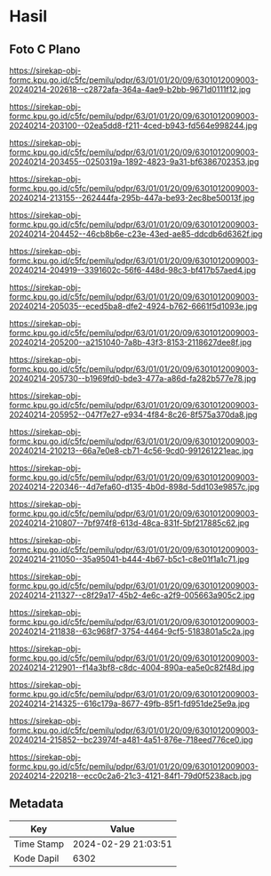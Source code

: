 # Hasil

## Foto C Plano

https://sirekap-obj-formc.kpu.go.id/c5fc/pemilu/pdpr/63/01/01/20/09/6301012009003-20240214-202618--c2872afa-364a-4ae9-b2bb-9671d0111f12.jpg

https://sirekap-obj-formc.kpu.go.id/c5fc/pemilu/pdpr/63/01/01/20/09/6301012009003-20240214-203100--02ea5dd8-f211-4ced-b943-fd564e998244.jpg

https://sirekap-obj-formc.kpu.go.id/c5fc/pemilu/pdpr/63/01/01/20/09/6301012009003-20240214-203455--0250319a-1892-4823-9a31-bf6386702353.jpg

https://sirekap-obj-formc.kpu.go.id/c5fc/pemilu/pdpr/63/01/01/20/09/6301012009003-20240214-213155--262444fa-295b-447a-be93-2ec8be50013f.jpg

https://sirekap-obj-formc.kpu.go.id/c5fc/pemilu/pdpr/63/01/01/20/09/6301012009003-20240214-204452--46cb8b6e-c23e-43ed-ae85-ddcdb6d6362f.jpg

https://sirekap-obj-formc.kpu.go.id/c5fc/pemilu/pdpr/63/01/01/20/09/6301012009003-20240214-204919--3391602c-56f6-448d-98c3-bf417b57aed4.jpg

https://sirekap-obj-formc.kpu.go.id/c5fc/pemilu/pdpr/63/01/01/20/09/6301012009003-20240214-205035--eced5ba8-dfe2-4924-b762-6661f5d1093e.jpg

https://sirekap-obj-formc.kpu.go.id/c5fc/pemilu/pdpr/63/01/01/20/09/6301012009003-20240214-205200--a2151040-7a8b-43f3-8153-2118627dee8f.jpg

https://sirekap-obj-formc.kpu.go.id/c5fc/pemilu/pdpr/63/01/01/20/09/6301012009003-20240214-205730--b1969fd0-bde3-477a-a86d-fa282b577e78.jpg

https://sirekap-obj-formc.kpu.go.id/c5fc/pemilu/pdpr/63/01/01/20/09/6301012009003-20240214-205952--047f7e27-e934-4f84-8c26-8f575a370da8.jpg

https://sirekap-obj-formc.kpu.go.id/c5fc/pemilu/pdpr/63/01/01/20/09/6301012009003-20240214-210213--66a7e0e8-cb71-4c56-9cd0-991261221eac.jpg

https://sirekap-obj-formc.kpu.go.id/c5fc/pemilu/pdpr/63/01/01/20/09/6301012009003-20240214-220346--4d7efa60-d135-4b0d-898d-5dd103e9857c.jpg

https://sirekap-obj-formc.kpu.go.id/c5fc/pemilu/pdpr/63/01/01/20/09/6301012009003-20240214-210807--7bf974f8-613d-48ca-831f-5bf217885c62.jpg

https://sirekap-obj-formc.kpu.go.id/c5fc/pemilu/pdpr/63/01/01/20/09/6301012009003-20240214-211050--35a95041-b444-4b67-b5c1-c8e01f1a1c71.jpg

https://sirekap-obj-formc.kpu.go.id/c5fc/pemilu/pdpr/63/01/01/20/09/6301012009003-20240214-211327--c8f29a17-45b2-4e6c-a2f9-005663a905c2.jpg

https://sirekap-obj-formc.kpu.go.id/c5fc/pemilu/pdpr/63/01/01/20/09/6301012009003-20240214-211838--63c968f7-3754-4464-9cf5-5183801a5c2a.jpg

https://sirekap-obj-formc.kpu.go.id/c5fc/pemilu/pdpr/63/01/01/20/09/6301012009003-20240214-212901--f14a3bf8-c8dc-4004-890a-ea5e0c82f48d.jpg

https://sirekap-obj-formc.kpu.go.id/c5fc/pemilu/pdpr/63/01/01/20/09/6301012009003-20240214-214325--616c179a-8677-49fb-85f1-fd951de25e9a.jpg

https://sirekap-obj-formc.kpu.go.id/c5fc/pemilu/pdpr/63/01/01/20/09/6301012009003-20240214-215852--bc23974f-a481-4a51-876e-718eed776ce0.jpg

https://sirekap-obj-formc.kpu.go.id/c5fc/pemilu/pdpr/63/01/01/20/09/6301012009003-20240214-220218--ecc0c2a6-21c3-4121-84f1-79d0f5238acb.jpg


## Metadata

| Key        | Value               |
| ---------- | ------------------- |
| Time Stamp | 2024-02-29 21:03:51 |
| Kode Dapil | 6302                |



